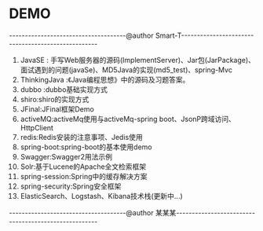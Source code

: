 # DEMO
-------------------------------------@author Smart-T---------------------------------------------------
 1. JavaSE  : 手写Web服务器的源码(ImplementServer)、Jar包(JarPackage)、面试遇到的问题(javaSe)、MD5Java的实现(md5_test)、spring-Mvc
 2. ThinkingJava  :《Java编程思想》中的源码及习题答案。
 3. dubbo :dubbo基础实现方式
 4. shiro:shiro的实现方式
 5. JFinal:JFinal框架Demo
 6. activeMQ:activeMq使用与activeMq-spring boot、JsonP跨域访问、HttpClient
 7. redis:Redis安装的注意事项、Jedis使用
 8. spring-boot:spring-boot的基本使用demo
 9. Swagger:Swagger2用法示例
 10. Solr:基于Lucene的Apache全文检索框架
 11. spring-session:Spring中的缓存解决方案
 12. spring-security:Spring安全框架
 13. ElasticSearch、Logstash、Kibana技术栈(更新中...)

-------------------------------------@author 某某某-----------------------------------------------------
